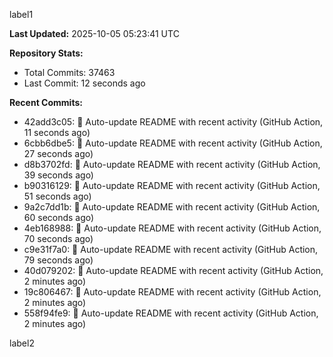 
label1 
<!-- ACTIVITY_START -->
**Last Updated:** 2025-10-05 05:23:41 UTC

**Repository Stats:**
- Total Commits: 37463
- Last Commit: 12 seconds ago

**Recent Commits:**
- 42add3c05: 🤖 Auto-update README with recent activity (GitHub Action, 11 seconds ago)
- 6cbb6dbe5: 🤖 Auto-update README with recent activity (GitHub Action, 27 seconds ago)
- d8b3702fd: 🤖 Auto-update README with recent activity (GitHub Action, 39 seconds ago)
- b90316129: 🤖 Auto-update README with recent activity (GitHub Action, 51 seconds ago)
- 9a2c7dd1b: 🤖 Auto-update README with recent activity (GitHub Action, 60 seconds ago)
- 4eb168988: 🤖 Auto-update README with recent activity (GitHub Action, 70 seconds ago)
- c9e31f7a0: 🤖 Auto-update README with recent activity (GitHub Action, 79 seconds ago)
- 40d079202: 🤖 Auto-update README with recent activity (GitHub Action, 2 minutes ago)
- 19c806467: 🤖 Auto-update README with recent activity (GitHub Action, 2 minutes ago)
- 558f94fe9: 🤖 Auto-update README with recent activity (GitHub Action, 2 minutes ago)
<!-- ACTIVITY_END -->

label2
